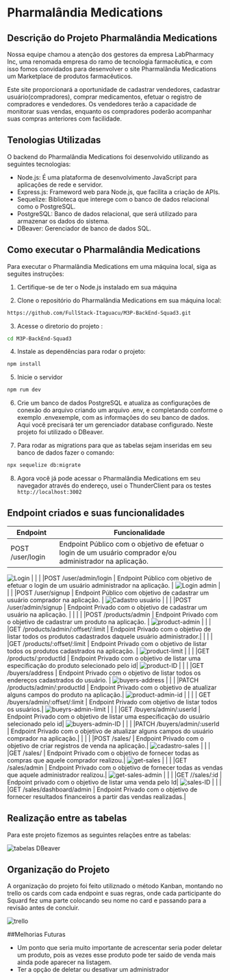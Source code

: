 # Pharmalândia Medications


## Descrição do Projeto Pharmalândia Medications

Nossa equipe chamou a atenção dos gestores da empresa LabPharmacy Inc, uma renomada empresa do ramo de tecnologia farmacêutica, e com isso fomos convidados para desenvolver o site Pharmalândia Medications um Marketplace de produtos farmacêuticos.

Este site proporcionará a oportunidade de cadastrar vendedores, cadastrar usuário(compradores), comprar medicamentos, efetuar o registro de compradores e vendedores. Os vendedores terão a capacidade de monitorar suas vendas, enquanto os compradores poderão acompanhar suas compras anteriores com facilidade.

## Tenologias Utilizadas
 O backend do Pharmalândia Medications foi desenvolvido utilizando as seguintes tecnologias:
 
- Node.js: É uma plataforma de desenvolvimento JavaScript para aplicações de rede e servidor.
- Express.js: Frameword web para Node.js, que facilita a criação de APIs.
- Sequelize: Biblioteca que interege com o banco de dados relacional como o PostgreSQL.
- PostgreSQL: Banco de dados relacional, que será utilizado para armazenar os dados do sistema.
- DBeaver: Gerenciador de banco de dados SQL.


## Como executar o Pharmalândia Medications

Para executar o Pharmalândia Medications em uma máquina local, siga as seguites instruções:

1. Certifique-se de ter o Node.js instalado em sua máquina

2. Clone o repositório do Pharmalândia Medications em sua máquina local:

```sh
https://github.com/FullStack-Itaguacu/M3P-BackEnd-Squad3.git
```

3. Acesse o diretorio do projeto :

```sh
cd M3P-BackEnd-Squad3
```

4. Instale as dependências para rodar o projeto:

```sh
npm install
```

5. Inicie o servidor

```sh
npm rum dev
```

6. Crie um banco de dados PostgreSQL e atualiza as configurações de conexão do arquivo criando um arquivo .env, e completando conforme o exemplo .envexemple, com as informações do seu banco de dados.
Aqui você precisará ter um gerenciador database configurado. Neste projeto foi utilizado o DBeaver.


7. Para rodar as migrations para que as tabelas sejam inseridas em seu banco de dados fazer o comando:

```sh
npx sequelize db:migrate
```

8. Agora você já pode acessar o Pharmalândia Medications em seu navegador através do endereço, usei o ThunderClient para os testes ` http://localhost:3002`

## Endpoint criados e suas funcionalidades
| Endpoint | Funcionalidade |
| --- | --- |
|POST /user/login | Endpoint Público com o objetivo de efetuar o login de um usuário comprador e/ou administrador na aplicação. |
![Login](https://github.com/FullStack-Itaguacu/M3P-BackEnd-Squad3/assets/115937834/06e7fbbf-5b9c-4003-a9b0-9e20e7b8f28c)
| | |
|POST /user/admin/login | Endpoint Público com objetivo de efetuar o login de um usuário administrador na aplicação. |
![Login admin](https://github.com/FullStack-Itaguacu/M3P-BackEnd-Squad3/assets/115937834/c985fb8a-81bc-4445-8205-b9ee3f604e1b)
| | |
|POST /user/signup | Endpoint Público com objetivo de cadastrar um usuário comprador na aplicação. |
![Cadastro usuário](https://github.com/FullStack-Itaguacu/M3P-BackEnd-Squad3/assets/115937834/0e5e47b5-74ef-4112-8785-420cc32be6d7)
|  |  |
|POST /user/admin/signup | Endpoint Privado com o objetivo de cadastrar um usuário na aplicação. |
| | |
|POST /products/admin | Endpoint Privado com o objetivo de cadastrar um produto na aplicação. |
![product-admin](https://github.com/FullStack-Itaguacu/M3P-BackEnd-Squad3/assets/115937834/443eb8b0-1e8a-49eb-8e4d-ce850ea10449)
| | |
|GET /products/admin/:offset/:limit | Endpoint Privado com o objetivo de listar todos os produtos cadastrados daquele usuário administrador.|
| | |
|GET /products/:offset/:limit | Endpoint Privado com o objetivo de  listar todos os produtos cadastrados na aplicação. |
![product-limit](https://github.com/FullStack-Itaguacu/M3P-BackEnd-Squad3/assets/115937834/d5297aca-70dd-44eb-a865-3cc343ef8eda)
| | |
|GET /products/:productId | Endpoint Privado com o objetivo de  listar uma especificação do produto selecionado pelo id|
![product-ID](https://github.com/FullStack-Itaguacu/M3P-BackEnd-Squad3/assets/115937834/4efe836f-6a85-4105-b4f3-5df39519810a)
| | |
|GET /buyers/address | Endpoint Privado com o objetivo de listar todos os endereços cadastrados do usuário. |
![buyers-address](https://github.com/FullStack-Itaguacu/M3P-BackEnd-Squad3/assets/115937834/baf0d309-e6c2-494d-a2c7-b87638221f25)
| | |
|PATCH /products/admin/:productId | Endpoint Privado com o objetivo de atualizar alguns campos do produto na aplicação.|
![product-admin-id](https://github.com/FullStack-Itaguacu/M3P-BackEnd-Squad3/assets/115937834/b25aaf25-924c-4a1f-aed5-b9069d0c0316)
| | |
| GET /buyers/admin/:offset/:limit | Endpoint Privado com objetivo de listar todos os usuários.|
![bueyrs-admin-limit](https://github.com/FullStack-Itaguacu/M3P-BackEnd-Squad3/assets/115937834/ee893c53-73ae-4659-9c18-cc4321e89124)
| | |
|GET /buyers/admin/:userId | Endpoint Privado com o objetivo de listar uma especificação do usuário selecionado pelo id|
![buyers-admin-ID](https://github.com/FullStack-Itaguacu/M3P-BackEnd-Squad3/assets/115937834/672ee20c-1631-4321-8f21-ac7a235779a5)
| | |
|PATCH /buyers/admin/:userId | Endpoint Privado com o objetivo de atualizar alguns campos do usuário comprador na aplicação.|
| | |
|POST /sales/ | Endpoint Privado com o objetivo de  criar registros de venda na aplicação.|
![cadastro-sales](https://github.com/FullStack-Itaguacu/M3P-BackEnd-Squad3/assets/115937834/0d55b9aa-5e03-40bb-b9e5-d4efa6aac22b)
| | |
|GET /sales/ | Endpoint Privado com o objetivo de  fornecer todas as compras que aquele comprador realizou.|
![get-sales](https://github.com/FullStack-Itaguacu/M3P-BackEnd-Squad3/assets/115937834/5c6f4242-1b99-4dff-a1f6-da60cea5bd42)
| | |
|GET /sales/admin | Endpoint Privado com o objetivo de  fornecer todas as vendas que aquele administrador realizou.|
![get-sales-admin](https://github.com/FullStack-Itaguacu/M3P-BackEnd-Squad3/assets/115937834/30924f4e-2811-46c9-b3d6-fc059f978cc9)
| | |
|GET //sales/:id | Endpoint privado com o objetivo de listar uma venda pelo Id|
![sales-ID](https://github.com/FullStack-Itaguacu/M3P-BackEnd-Squad3/assets/115937834/b0a5301a-d0ab-459d-8212-2e57b9910220)
| | |
|GET /sales/dashboard/admin | Endpoint Privado com o objetivo de  fornecer resultados financeiros a partir das vendas realizadas.|

## Realização entre as tabelas
Para este projeto fizemos as seguintes relações entre as tabelas:

![tabelas DBeaver](https://github.com/FullStack-Itaguacu/M3P-BackEnd-Squad3/assets/115937834/d0d9223d-bf10-4ccd-9fb3-06a5958a849a)


## Organização do Projeto
A organização do projeto foi feito utiliznado o método Kanban, montando no trello os cards com cada endpoint e suas regras, onde cada participante do Squard fez uma parte colocando seu nome no card e passando para a revisão antes de concluir.

![trello](https://github.com/FullStack-Itaguacu/M3P-BackEnd-Squad3/assets/115937834/f60458b6-6ee3-496b-a65a-2c43099705a2)


##Melhorias Futuras
-  Um ponto que seria muito importante de acrescentar seria poder deletar um produto, pois as vezes esse produto pode ter saido de venda mais ainda pode aparecer na listagem.
- Ter a opção de deletar ou desativar um administrador








